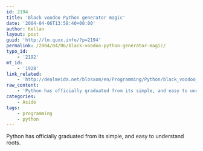 ```yaml
---
id: 2194
title: 'Black voodoo Python generator magic'
date: '2004-04-06T13:58:40+00:00'
author: Kellan
layout: post
guid: 'http://lm.quxx.info/?p=2194'
permalink: /2004/04/06/black-voodoo-python-generator-magic/
typo_id:
    - '2192'
mt_id:
    - '1928'
link_related:
    - 'http://dealmeida.net/blosxom/en/Programming/Python/black_voodoo_magic.html'
raw_content:
    - 'Python has officially graduated from its simple, and easy to understand roots.'
categories:
    - Aside
tags:
    - programming
    - python
---
```


Python has officially graduated from its simple, and easy to understand roots.
